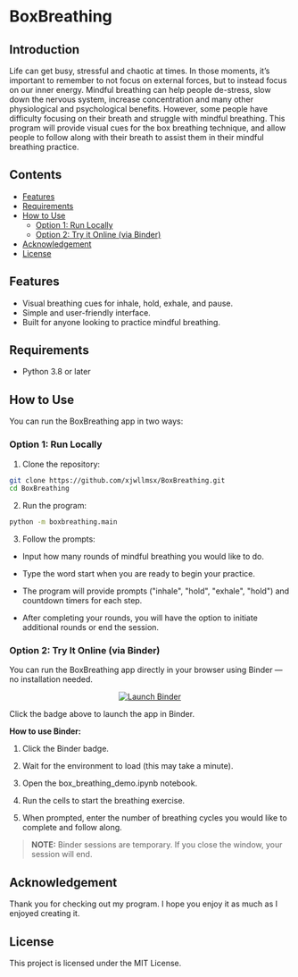 # BoxBreathing

## Introduction
Life can get busy, stressful and chaotic at times. In those moments, it’s important to remember to not focus on external forces, but to instead focus on our inner energy. Mindful breathing can help people de-stress, slow down the nervous system, increase concentration and many other physiological and psychological benefits. However, some people have difficulty focusing on their breath and struggle with mindful breathing. This program will provide visual cues for the box breathing technique, and allow people to follow along with their breath to assist them in their mindful breathing practice.

## Contents
- [Features](#features)
- [Requirements](#requirements)
- [How to Use](#how-to-use)
    - [Option 1: Run Locally](#option-1-run-locally)
    - [Option 2: Try it Online (via Binder)](#option-2-try-it-online-via-binder)
- [Acknowledgement](#acknowledgement)
- [License](#license)

## Features
* Visual breathing cues for inhale, hold, exhale, and pause.
* Simple and user-friendly interface.
* Built for anyone looking to practice mindful breathing.

## Requirements
- Python 3.8 or later

## How to Use

You can run the BoxBreathing app in two ways:

### Option 1: Run Locally

1. Clone the repository:
```bash
git clone https://github.com/xjwllmsx/BoxBreathing.git
cd BoxBreathing
```

2. Run the program:
```bash
python -m boxbreathing.main
```

3. Follow the prompts:

- Input how many rounds of mindful breathing you would like to do.

- Type the word start when you are ready to begin your practice.

- The program will provide prompts ("inhale", "hold", "exhale", "hold") and countdown timers for each step.

- After completing your rounds, you will have the option to initiate additional rounds or end the session.

### Option 2: Try It Online (via Binder)

You can run the BoxBreathing app directly in your browser using Binder — no installation needed.

<p align="center"> <a href="https://mybinder.org/v2/gh/xjwllmsx/BoxBreathing/HEAD?urlpath=%2Fdoc%2Ftree%2Fnotebooks%2Fbox_breathing_demo.ipynb"> <img src="https://mybinder.org/badge_logo.svg" alt="Launch Binder"> </a> </p>
Click the badge above to launch the app in Binder.

**How to use Binder:**

1. Click the Binder badge.

2. Wait for the environment to load (this may take a minute).

3. Open the box_breathing_demo.ipynb notebook.

4. Run the cells to start the breathing exercise.

5. When prompted, enter the number of breathing cycles you would like to complete and follow along.

> **NOTE:** Binder sessions are temporary. If you close the window, your session will end.

## Acknowledgement
Thank you for checking out my program. I hope you enjoy it as much as I enjoyed creating it.

## License
This project is licensed under the MIT License.